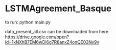 # LSTMAgreement_Basque

to run: python main.py

data_present_all.csv can be downloaded from here: https://drive.google.com/open?id=1kNXhB7EM6wDl6g7R8anxZ4onQE03Nv9v
